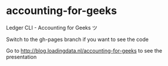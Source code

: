 accounting-for-geeks
====================

Ledger CLI - Accounting for Geeks ツ

Switch to the gh-pages branch if you want to see the code

Go to http://blog.loadingdata.nl/accounting-for-geeks to see the presentation

